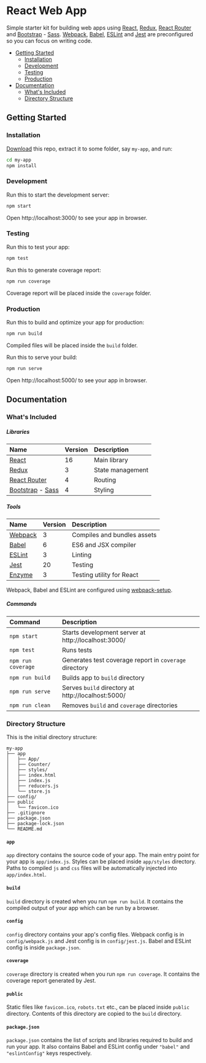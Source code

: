 # React Web App

Simple starter kit for building web apps using [React], [Redux], [React Router] and [Bootstrap] - [Sass]. [Webpack], [Babel], [ESLint] and [Jest] are preconfigured so you can focus on writing code.


<!-- TOC depthFrom:2 depthTo:3 withLinks:1 updateOnSave:1 orderedList:0 -->

- [Getting Started](#getting-started)
	- [Installation](#installation)
	- [Development](#development)
	- [Testing](#testing)
	- [Production](#production)
- [Documentation](#documentation)
	- [What's Included](#whats-included)
	- [Directory Structure](#directory-structure)

<!-- /TOC -->


## Getting Started

### Installation

[Download] this repo, extract it to some folder, say `my-app`, and run:

```bash
cd my-app
npm install
```

### Development

Run this to start the development server:

```bash
npm start
```

Open http://localhost:3000/ to see your app in browser.

### Testing

Run this to test your app:

```bash
npm test
```

Run this to generate coverage report:

```bash
npm run coverage
```

Coverage report will be placed inside the `coverage` folder.

### Production

Run this to build and optimize your app for production:

```bash
npm run build
```

Compiled files will be placed inside the `build` folder.

Run this to serve your build:

```bash
npm run serve
```

Open http://localhost:5000/ to see your app in browser.


## Documentation

### What's Included

##### Libraries

| Name | Version | Description |
| :--- | :--- | :--- |
| [React] | 16 | Main library |
| [Redux] | 3 | State management |
| [React Router] | 4 | Routing |
| [Bootstrap] - [Sass] | 4 | Styling |

##### Tools

| Name | Version | Description |
| :--- | :--- | :--- |
| [Webpack] | 3 | Compiles and bundles assets |
| [Babel] | 6 | ES6 and JSX compiler |
| [ESLint] | 3 | Linting |
| [Jest] | 20 | Testing |
| [Enzyme] | 3 | Testing utility for React |

Webpack, Babel and ESLint are configured using [webpack-setup].

##### Commands

| Command | Description |
| :--- | :--- |
| `npm start` | Starts development server at http://localhost:3000/ |
| `npm test` | Runs tests |
| `npm run coverage` | Generates test coverage report in `coverage` directory |
| `npm run build` | Builds app to `build` directory |
| `npm run serve` | Serves `build` directory at http://localhost:5000/ |
| `npm run clean` | Removes `build` and `coverage` directories |

### Directory Structure

This is the initial directory structure:

```
my-app
├── app
│   ├── App/
│   ├── Counter/
│   ├── styles/
│   ├── index.html
│   ├── index.js
│   ├── reducers.js
│   └── store.js
├── config/
├── public
│   └── favicon.ico
├── .gitignore
├── package.json
├── package-lock.json
└── README.md
```

#### `app`

`app` directory contains the source code of your app. The main entry point for your app is `app/index.js`. Styles can be placed inside `app/styles` directory. Paths to compiled `js` and `css` files will be automatically injected into `app/index.html`.

#### `build`

`build` directory is created when you run `npm run build`. It contains the compiled output of your app which can be run by a browser.

#### `config`

`config` directory contains your app's config files. Webpack config is in `config/webpack.js` and Jest config is in `config/jest.js`. Babel and ESLint config is inside `package.json`.

#### `coverage`

`coverage` directory is created when you run `npm run coverage`. It contains the coverage report generated by Jest.

#### `public`

 Static files like `favicon.ico`, `robots.txt` etc., can be placed inside `public` directory. Contents of this directory are copied to the `build` directory.

#### `package.json`

`package.json` contains the list of scripts and libraries required to build and run your app. It also contains Babel and ESLint config under `"babel"` and `"eslintConfig"` keys respectively.


[Download]: https://github.com/react-web-app/react-web-app/archive/master.zip
[React]: https://reactjs.org
[Redux]: http://redux.js.org/
[React Router]: https://reacttraining.com/react-router/web
[Bootstrap]: https://getbootstrap.com
[Sass]: http://sass-lang.com/
[Webpack]: https://webpack.js.org/
[Babel]: https://babeljs.io/
[ESLint]: https://eslint.org/
[Jest]: https://facebook.github.io/jest/
[webpack-setup]: https://github.com/marella/webpack-setup
[Enzyme]: http://airbnb.io/enzyme/
